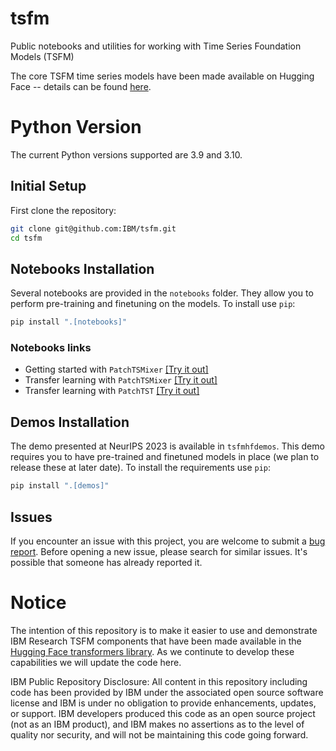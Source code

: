 # tsfm
Public notebooks and utilities for working with Time Series Foundation Models (TSFM)

The core TSFM time series models have been made available on Hugging Face -- details can be found 
[here](wiki.md).


# Python Version
The current Python versions supported are 3.9 and 3.10.

## Initial Setup
First clone the repository:
```bash
git clone git@github.com:IBM/tsfm.git
cd tsfm
```

## Notebooks Installation
Several notebooks are provided in the `notebooks` folder. They allow you to perform pre-training and finetuning on the models.
To install use `pip`:

```bash
pip install ".[notebooks]"
```

### Notebooks links
- Getting started with `PatchTSMixer` [[Try it out]](https://github.com/IBM/tsfm/blob/main/notebooks/hfdemo/patch_tsmixer_getting_started.ipynb)
- Transfer learning with `PatchTSMixer` [[Try it out]](https://github.com/IBM/tsfm/blob/main/notebooks/hfdemo/patch_tsmixer_transfer.ipynb)
- Transfer learning with `PatchTST` [[Try it out]](https://github.com/IBM/tsfm/blob/main/notebooks/hfdemo/patch_tst_transfer.ipynb)


## Demos Installation
The demo presented at NeurIPS 2023 is available in `tsfmhfdemos`. This demo requires you to have pre-trained and finetuned models in place (we plan to release these at later date). To install the requirements use `pip`:

```bash
pip install ".[demos]"
```


## Issues
If you encounter an issue with this project, you are welcome to submit a [bug report](https://github.com/IBM/TSFM/issues).
Before opening a new issue, please search for similar issues. It's possible that someone has already reported it.


# Notice

The intention of this repository is to make it easier to use and demonstrate IBM Research TSFM components that have been made available in the [Hugging Face transformers library](https://huggingface.co/docs/transformers/main/en/index). As we continute to develop these capabilities we will update the code here.


IBM Public Repository Disclosure: All content in this repository including code has been provided by IBM under the associated open source software license and IBM is under no obligation to provide enhancements, updates, or support. IBM developers produced this code as an open source project (not as an IBM product), and IBM makes no assertions as to the level of quality nor security, and will not be maintaining this code going forward.